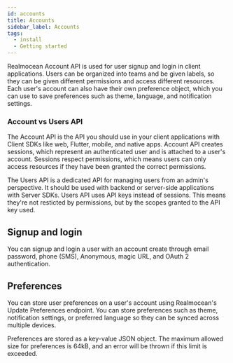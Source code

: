 ```yaml
---
id: accounts
title: Accounts
sidebar_label: Accounts
tags:
  - install
  - Getting started
---
```

Realmocean Account API is used for user signup and login in client applications. Users can be organized into teams and be given labels, so they can be given different permissions and access different resources. Each user's account can also have their own preference object, which you can use to save preferences such as theme, language, and notification settings.

### Account vs Users API
The Account API is the API you should use in your client applications with Client SDKs like web, Flutter, mobile, and native apps. Account API creates sessions, which represent an authenticated user and is attached to a user's account. Sessions respect permissions, which means users can only access resources if they have been granted the correct permissions.

The Users API is a dedicated API for managing users from an admin's perspective. It should be used with backend or server-side applications with Server SDKs. Users API uses API keys instead of sessions. This means they're not resticted by permissions, but by the scopes granted to the API key used.

## Signup and login
You can signup and login a user with an account create through email password, phone (SMS), Anonymous, magic URL, and OAuth 2 authentication.

## Preferences
You can store user preferences on a user's account using Realmocean's Update Preferences endpoint. You can store preferences such as theme, notification settings, or preferred language so they can be synced across multiple devices.

Preferences are stored as a key-value JSON object. The maximum allowed size for preferences is 64kB, and an error will be thrown if this limit is exceeded.